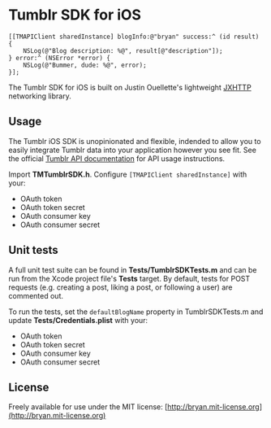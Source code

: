 # Tumblr SDK for iOS

    [[TMAPIClient sharedInstance] blogInfo:@"bryan" success:^ (id result) {
        NSLog(@"Blog description: %@", result[@"description"]);
    } error:^ (NSError *error) {
        NSLog(@"Bummer, dude: %@", error);
    }];
    
The Tumblr SDK for iOS is built on Justin Ouellette's lightweight [JXHTTP](https://github.com/jstn/JXHTTP) networking library.

## Usage
The Tumblr iOS SDK is unopinionated and flexible, indended to allow you to easily integrate Tumblr data into your application however you see fit. See the official [Tumblr API documentation](http://www.tumblr.com/docs/en/api/v2) for API usage instructions.

Import **TMTumblrSDK.h**. Configure `[TMAPIClient sharedInstance]` with your:

* OAuth token
* OAuth token secret
* OAuth consumer key
* OAuth consumer secret


## Unit tests
A full unit test suite can be found in **Tests/TumblrSDKTests.m** and can be run from the Xcode project file's **Tests** target. By default, tests for POST requests (e.g. creating a post, liking a post, or following a user) are commented out.

To run the tests, set the `defaultBlogName` property in TumblrSDKTests.m and update **Tests/Credentials.plist** with your:

* OAuth token
* OAuth token secret
* OAuth consumer key
* OAuth consumer secret

## License
Freely available for use under the MIT license: [http://bryan.mit-license.org](http://bryan.mit-license.org)